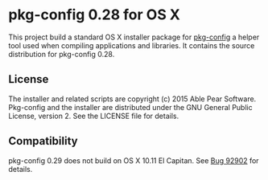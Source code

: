 pkg-config 0.28 for OS X
========================

This project build a standard OS X installer package for [pkg-config][1]
a helper tool used when compiling applications and libraries. It contains the
source distribution for pkg-config 0.28.

## License

The installer and related scripts are copyright (c) 2015 Able Pear Software.
Pkg-config and the installer are distributed under the GNU General Public License, 
version 2.  See the LICENSE file for details.

## Compatibility

pkg-config 0.29 does not build on OS X 10.11 El Capitan.  See [Bug 92902][2]
for details.

[1]: http://www.freedesktop.org/wiki/Software/pkg-config/ "pkg-config"
[2]: https://bugs.freedesktop.org/show_bug.cgi?id=92902 "Bug 92902"
